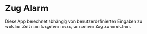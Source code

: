 # Zug Alarm

Diese App berechnet abhängig von benutzerdefinierten Eingaben zu welcher Zeit man losgehen muss, um seinen Zug zu erreichen.
